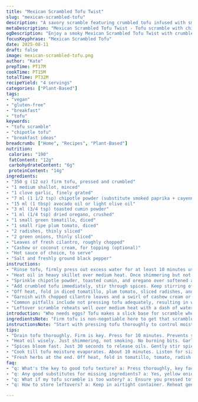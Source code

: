 ```yaml
---
title: "Mexican Scrambled Tofu Twist"
slug: "mexican-scrambled-tofu"
description: "A savory scramble featuring crumbled tofu infused with smoky chipotle and smoky paprika replacing jalapeño and turmeric, accented with fresh tomatillo salsa and sliced radishes. Quick sauté of onion and garlic in avocado oil builds foundation. Toasted cumin and a hint of oregano round out spices. Carries warmth and fresh crunch, serve with warm corn tortillas or rustic whole-grain bread. Dairy-free sour cream swap suggested. Relies on tactile cues more than clocks, teaching when oil glistens and tofu loses moisture. Practical and flexible. Versatile for vegans and gluten-free diets alike."
metaDescription: "Mexican Scrambled Tofu Twist - Tofu scramble with chipotle, tomatillo, and radish for a smoky punch. Perfect for brunch or quick meals."
ogDescription: "Enjoy a smoky Mexican Scrambled Tofu Twist with crumbled tofu, fresh veggies, and a hint of chipotle heat. Vegan, gluten-free, and satisfying."
focusKeyphrase: "Mexican Scrambled Tofu"
date: 2025-08-11
draft: false
image: mexican-scrambled-tofu.png
author: "Kate"
prepTime: PT17M
cookTime: PT15M
totalTime: PT32M
recipeYield: "4 servings"
categories: ["Plant-Based"]
tags:
- "vegan"
- "gluten-free"
- "breakfast"
- "tofu"
keywords:
- "tofu scramble"
- "chipotle tofu"
- "breakfast ideas"
breadcrumb: ["Home", "Recipes", "Plant-Based"]
nutrition: 
 calories: "190"
 fatContent: "12g"
 carbohydrateContent: "6g"
 proteinContent: "14g"
ingredients:
- "350 g (12 oz) firm tofu, pressed and crumbled"
- "1 medium shallot, minced"
- "1 clove garlic, finely grated"
- "7 ml (1 1/2 tsp) chipotle powder (substitute smoked paprika + cayenne if none)"
- "15 ml (1 tbsp) avocado oil or light olive oil"
- "3 ml (3/4 tsp) toasted cumin powder"
- "1 ml (1/4 tsp) dried oregano, crushed"
- "1 small green tomatillo, diced"
- "1 small ripe plum tomato, diced"
- "2 radishes, thinly sliced"
- "2 green onions, thinly sliced"
- "Leaves of fresh cilantro, roughly chopped"
- "Cashew or coconut cream, for topping (optional)"
- "Hot sauce of choice, to serve"
- "Salt and freshly ground black pepper"
instructions:
- "Rinse tofu, firmly press out excess water for at least 10 minutes using a clean towel or tofu press to prevent sogginess. Crumble by hand into bite-sized flakes just before cooking; cheese curd texture. Avoid over-processing to keep texture intact."
- "Heat oil in heavy skillet over medium heat. Once shimmering but not smoking, toss in minced shallot and grated garlic. Stir frequently, soften gently until translucent and sweet. About 4 minutes. Look for edges curling, aroma lifting."
- "Sprinkle chipotle powder, toasted cumin, and oregano over softened aromatics. Stir 30 seconds to bloom spices and release essential oils — expect a fragrant, slightly smoky scent engaging the nose."
- "Add crumbled tofu immediately, stir through spices. Keep stirring often to prevent clumps and sticking. Cook until moisture visibly evaporates from tofu surface, it looks dry but not crusty, roughly 10 minutes. Small sizzling sounds fade as drying occurs. Salt and pepper to taste during final minutes."
- "Off heat, fold in diced tomatillo, plum tomato, sliced radishes, and chopped green onions. These add bright acidity and fresh crunch balancing the smoky base. If fresh ingredients are unavailable, replace with canned diced green chilies and thin cucumber slices for texture contrast."
- "Garnish with chopped cilantro leaves and a swirl of cashew cream or coconut cream for cooling fatty contrast. Serve immediately with hot sauce on the side. Prefer corn tortillas toasted on open flame or rustic crusty bread to scoop scramble."
- "Common pitfalls include not pressing tofu adequately, resulting in watery scramble. Rushing cooking causes soggy mix that steams not fries. Overcrowding skillet yields steam; cook in batches if needed. Chipotle powder is key but substitute carefully to avoid overpowering heat."
- "Leftover scramble reheats well over medium heat with a dash of water or tomato juice to loosen texture. Keeps flavor and richness without drying out."
introduction: "Who needs eggs? Tofu makes a slick base for scramble when handled right. Press it good or soggy mess awaits. The trick - get tofu crumbly but clumpy, not paste. Softened shallot and garlic start that flavor punch, followed by chipotle’s smoky fire. Skip jalapeño, this smokier spice hits deeper, better crust potential. Turmeric out, oregano in; earthier notes keep it grounded. Tomatillo and radish? Crisp, acid contrast otherwise missing in many tofu scrambles. Texture fail possible if you overcook or dump cold tomatillo in too soon. Work in stages, listen for sizzle changes, watch liquid fade. Serve with tortilla or rustic slices that grip crumbs. Hot sauce? Essential. The step-by-step teaches feel, look, aroma over strict timers. Perfect if you have limited time but demand solid tactile feedback. Plus, vegan and gluten-free friendly with simple swaps."
ingredientsNote: "Firm tofu is non-negotiable here to get that scrambled texture without falling apart or sog. If only silken on hand, drain, freeze, thaw, and press extensively or expect a softer final dish. Shallot brings subtle sweetness, but yellow onion can replace if needed — just watch for sharper edge, balance with a pinch of sugar. Garlic grated rather than chopped melts better and blends more evenly. Chipotle powder is heart of flavor; canned chipotles in adobo minced fine can work but lower quantity to avoid moisture overload. Avocado oil handles higher heat than standard olive oil; prevents early burning. Tomatillo sometimes tricky to find—green tomatoes with lime juice can be a substitute but lose authentic tang. Radishes bring crunch and a peppery snap; celery or jicama work if unavailable. Cashew cream for topping softens heat well; plain vegan yogurt or coconut cream is good backup."
instructionsNote: "Start with pressing tofu thoroughly to control moisture, key for good scramble texture and browning. Crumble by hand — yields best fluff and chunk balance; food processors shred too fine, creating mushy results. Heat oil until just shimmering before adding aromatics so they soften gently, not fry aggressively. Smell the garlic and shallot; when sweet and translucent, it's time for spices. Bloom spices no longer than 30 seconds to avoid bitter charred bits. Adding tofu too soon after spices locks that smoky, warm flavor in every bite. Stir frequently while cooking tofu to encourage evaporation and prevent sticking — listen for sizzle decreasing, that means moisture escaping. Avoid browning tofu too aggressively; you want dry crumb texture, not crust. Fold in fresh ingredients off heat so they keep crunch and brightness. Always taste and adjust seasoning near end. Garnishes add contrast and balance, critical with smokey, spicy base. Bonus tip: reheat gently with splash liquid to avoid drying out leftovers."
tips:
- "Drain tofu thoroughly. Firm is key. Press for 10 minutes. Prevents sogginess. Crumble by hand. Avoid mush. Look for cheese curd texture."
- "Heat oil wisely. Just shimmering, not smoking. No burning bits. Garlic and shallots should soften gently, 4 minutes tops. Smell that sweetness."
- "Spices bloom fast. Just 30 seconds to release oils. Gently stir spices into aromatics. Chipotle is crucial. Watch for overwhelming heat."
- "Cook till tofu moisture evaporates. About 10 minutes. Listen for sizzles fading. Stir often. Avoid crust; aim for dry, crumbly texture."
- "Fresh herbs at the end. Off heat, fold in tomatillo, tomato, radish. Keep that crunch. Swap if needed, canned chilies work too."
faq:
- "q: What's the key to good tofu texture? a: Press thoroughly, key factor. Crumble by hand, avoid processor mush. Dry out excess moisture."
- "q: Any good substitutes for missing ingredients? a: Yes, yellow onion can replace shallot. Smoked paprika sub for chipotle, adjust amount."
- "q: What if my tofu scramble is too watery? a: Ensure you pressed tofu, cooked long enough. Stir frequently. Don't rush. Batch cook if skillet crowded."
- "q: How to store leftovers? a: Keep in airtight container. Reheat gently in pan. Dash of water or tomato juice to thin, maintain moisture."

---
```

